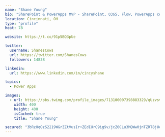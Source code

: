 ```yaml
---
name: "Shane Young"
bio: "SharePoint & PowerApps MVP - SharePoint, O365, Flow, PowerApps consulting? @PowerApps911 | Pure Snark? You found it."
location: Cincinnati, OH
type: "profile"
heat: 78

website: https://t.co/91p5BQ3pUe

twitter:
  username: ShanesCows
  url: https://twitter.com/ShanesCows
  followers: 14838

linkedin:
  url: https://www.linkedin.com/in/cincyshane

topics:
  - Power Apps

images:
  - url: https://pbs.twimg.com/profile_images/713100007398883329/qUzvsvQ3_400x400.jpg
    width: 400
    height: 400
    isCached: true
    title: "Shane Young"

secured: "3bRzHqOzS2219WGrZZtVusIr+ZEdIUrC9ig9v/jcZ0CLu3MQWw0jnTZRT8jUooNQRUcmX1Mlrwmz8Ng+cUTGHL7aQeHDv3xuzbxu4ZA/CoZYF5hUeefc+eQvAqYt+CmkvE2lYRPkuCvjFen5QoAYOP/4FGGn9IQhbiMc8IokwjzK8BRQ+dZIrrj1RHcZNO3+FTM9mxFok4D+8fBPfFSK5bOt2FQsHb+sOrijFw82XzFGrwRG5ggNr7EtWQnTmuiC8qYOkY/sbd3vlWUsYW+qRhnSkFVEGCA9VikBek41ErOWoetXVIIrHGn2R70uv+ep6IYMZUTpH1kF/6mdWTp46dTD8+SHDRcomzv9xGfJl6TGzNlYN3QpntRHQl9v2bahWIuBCiYvO2LvjrDvITUmP3EMeG9nvGSo/qqybsfazvI=;12xIGNUODVmuEZPy6qIMDA=="
---
```


